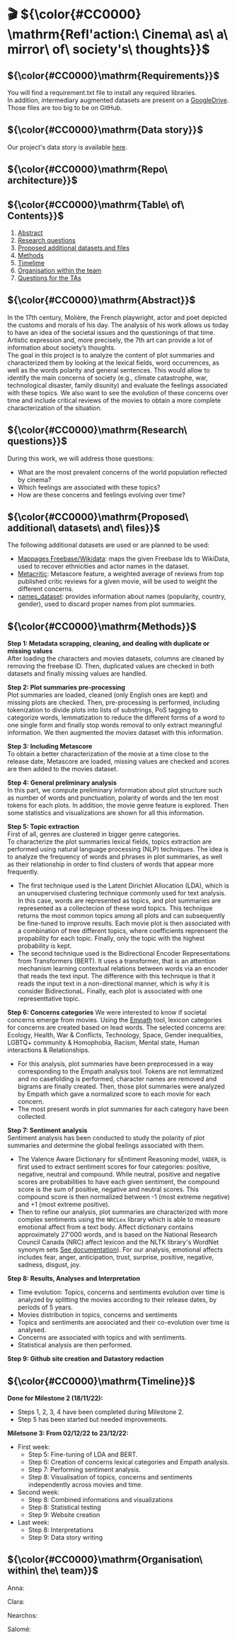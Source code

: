# 🎬 ${\color{#CC0000} \mathrm{Refl'action:\ Cinema\ as\ a\ mirror\ of\ society's\ thoughts}}$

## ${\color{#CC0000}\mathrm{Requirements}}$
You will find a requirement.txt file to install any required libraries.  
In addition, intermediary augmented datasets are present on a [GoogleDrive](https://drive.google.com/drive/folders/1pUw3DCFzGdlNXRTiX8NZgG0wjSsQYbkZ?usp=sharing). Those files are too big to be on GitHub.

## ${\color{#CC0000}\mathrm{Data story}}$
Our project's data story is available [here](https://clararenou.github.io/).

## ${\color{#CC0000}\mathrm{Repo\ architecture}}$

## ${\color{#CC0000}\mathrm{Table\ of\ Contents}}$
1. [Abstract](#Abstract)
2. [Research questions](#Research_questions)
3. [Proposed additional datasets and files](#Proposed_additional_datasets_and_files)
4. [Methods](#Methods)
5. [Timelime](#Timeline)
6. [Organisation within the team](#Organisation_within_the_team)
7. [Questions for the TAs](#Questions_for_the_TAs)


## ${\color{#CC0000}\mathrm{Abstract}}$  <a name="Abstract"></a> 

In the 17th century, Molière, the French playwright, actor and poet depicted the customs and morals of his day. The analysis of his work allows us today to have an idea of the societal issues and the questionings of that time. Artistic expression and, more precisely, the 7th art can provide a lot of information about society’s thoughts.   
The goal in this project is to analyze the content of plot summaries and characterized them by looking at the lexical fields, word occurrences, as well as the words polarity and general sentences. This would allow to identify the main concerns of society (e.g., climate catastrophe, war, technological disaster, family disunity) and evaluate the feelings associated with these topics. We also want to see the evolution of these concerns over time and include critical reviews of the movies to obtain a more complete characterization of the situation.

## ${\color{#CC0000}\mathrm{Research\ questions}}$ <a name="Research_questions"></a>
During this work, we will address those questions:  
- What are the most prevalent concerns of the world population reflected by cinema?
- Which feelings are associated with these topics?
- How are these concerns and feelings evolving over time?

## ${\color{#CC0000}\mathrm{Proposed\ additional\ datasets\ and\ files}}$ <a name="Proposed_additional_datasets_and_files"></a>
The following additional datasets are used or are planned to be used:
- [Mappages Freebase/Wikidata](https://developers.google.com/freebase#freebase-wikidata-mappings): maps the given Freebase Ids to WikiData, used to recover ethnicities and actor names in the dataset.
- [Metacritic](https://github.com/miazhx/metacritic): Metascore feature, a weighted average of reviews from top published critic reviews for a given movie, will be used to weight the different concerns.
- [names_dataset](https://pypi.org/project/names-dataset/): provides information about names (popularity, country, gender), used to discard proper names from plot summaries.

## ${\color{#CC0000}\mathrm{Methods}}$ <a name="Methods"></a>
**Step 1: Metadata scrapping, cleaning, and dealing with duplicate or missing values**  
After loading the characters and movies datasets, columns are cleaned by removing the freebase ID. Then, duplicated values are checked in both datasets and finally missing values are handled.

**Step 2: Plot summaries pre-processing**  
Plot summaries are loaded, cleaned (only English ones are kept) and missing plots are checked. Then, pre-processing is performed, including tokenization to divide plots into lists of substrings, PoS tagging to categorize words, lemmatization to reduce the different forms of a word to one single form and finally stop words removal to only extract meaningful information. We then augmented the movies dataset with this information.

**Step 3: Including Metascore**  
To obtain a better characterization of the movie at a time close to the release date, Metascore are loaded, missing values are checked and scores are then added to the movies dataset.

**Step 4: General preliminary analysis**  
In this part, we compute preliminary information about plot structure such as number of words and punctuation, polarity of words and the ten most tokens for each plots. In addition, the movie genre feature is explored. Then some statistics and visualizations are shown for all this information.

**Step 5: Topic extraction**  
First of all, genres are clustered in bigger genre categories.  
To characterize the plot summaries lexical fields, topics extraction are performed using natural language processing (NLP) techniques. The idea is to analyze the frequency of words and phrases in plot summaries, as well as their relationship in order to find clusters of words that appear more frequently.   
- The first technique used is the Latent Dirichlet Allocation (LDA), which is an unsupervised clustering technique commonly used for text analysis. In this case, words are represented as topics, and plot summaries are represented as a collectecion of these word topics. This technique returns the most common topics among all plots and can subsequently be fine-tuned to improve results. Each movie plot is then associated with a combination of tree different topics, where coefficients reprensent the propability for each topic. Finally, only the topic with the highest probability is kept.  
- The second technique used is the Bidirectional Encoder Representations from Transformers (BERT). It uses a transformer, that is an attention mechanism learning contextual relations between words via an encoder that reads the text input. The difference with this technique is that it reads the input text in a non-directional manner, which is why it is consider BidirectionaL. Finally, each plot is associated with one representtative topic.

**Step 6: Concerns categories**
We were interested to know if societal concerns emerge from movies. Using the [Empath](https://github.com/Ejhfast/empath-client) tool, lexicon categories for concerns are created based on lead words. The selected concerns are: Ecology, Health, War & Conflicts, Technology, Space, Gender inequalities, LGBTQ+ community & Homophobia, Racism, Mental state, Human interactions & Relationships.  
- For this analysis, plot summaries have been preprocessed in a way corresponding to the Empath analysis tool. Tokens are not lemmatized and no casefolding is performed, character names are removed and bigrams are finally created. Then, those plot summaries were analyzed by Empath which gave a normalized score to each movie for each concern.
- The most present words in plot summaries for each category have been collected.

**Step 7: Sentiment analysis**  
Sentiment analysis has been conducted to study the polarity of plot summaries and determine the global feelings associated with them.
- The Valence Aware Dictionary for sEntiment Reasoning model, `VADER`, is first used to extract sentiment scores for four categories: positive, negative, neutral and compound. While neutral, positive and negative scores are probabilities to have each given sentiment, the compound score is the sum of positive, negative and neutral scores. This compound score is then normalized between -1 (most extreme negative) and +1 (most extreme positive).
- Then to refine our analysis, plot summaries are characterized with more complex sentiments using the `NRCLex` library which is able to measure emotional affect from a text body. Affect dictionary contains approximately 27'000 words, and is based on the National Research Council Canada (NRC) affect lexicon and the NLTK library's WordNet synonym sets [See documentation](https://pypi.org/project/NRCLex/)). For our analysis, emotional affects includes fear, anger, anticipation, trust, surprise, positive, negative, sadness, disgust, joy.

**Step 8: Results, Analyses and Interpretation**  
- Time evolution: Topics, concerns and sentiments evolution over time is analyzed by splitting the movies according to their release dates, by periods of 5 years.
- Movies distribution in topics, concerns and sentiments
- Topics and sentiments are associated and their co-evolution over time is analysed.
- Concerns are associated with topics and with sentiments.
- Statistical analysis are then performed.   

**Step 9: Github site creation and Datastory redaction**

## ${\color{#CC0000}\mathrm{Timeline}}$ <a name="Proposed_timeline"></a>
**Done for Milestone 2 (18/11/22):**
- Steps 1, 2, 3, 4 have been completed during Milestone 2.
- Step 5 has been started but needed improvements.  

**Miletsone 3: From 02/12/22 to 23/12/22:** 
- First week:
  - Step 5: Fine-tuning of LDA and BERT.
  - Step 6: Creation of concerns lexical categories and Empath analysis.
  - Step 7: Performing sentiment analysis.
  - Step 8: Visualisation of topics, concerns and sentiments independently across movies and time.
- Second week:
  - Step 8: Combined informations and visualizations
  - Step 8: Statistical testing
  - Step 9: Website creation
- Last week:
  - Step 8: Interpretations
  - Step 9: Data story writing

## ${\color{#CC0000}\mathrm{Organisation\ within\ the\ team}}$ <a name="Organisation_within_the_team"></a>
Anna: 

Clara:

Nearchos:

Salomé: 

